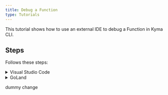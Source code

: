 ```yaml
---
title: Debug a Function
type: Tutorials
---
```


This tutorial shows how to use an external IDE to debug a Function in Kyma CLI.

## Steps
Follows these steps:

<div tabs name="steps" group="debug-function">
  <details>
  <summary label="vsc">
  Visual Studio Code
  </summary>

1. In VSC, navigate to the location of the file with the Function definition.
2. Create the `.vscode` directory.
3. In the `.vscode` directory, create the `lunch.json` file with this content:
   ```json
   {
     "version": "0.2.0",
     "configurations": [
       {
         "name": "attach",
         "type": "node",
         "request": "attach",
         "port": 9229,
         "address": "localhost",
         "localRoot": "${workspaceFolder}/kubeless",
         "remoteRoot": "/kubeless",
         "restart": true,
         "protocol": "inspector",
         "timeout": 1000
       }
     ]
   }
    ```
4. Run the Function with the `--debug` flag.
    ```bash
    kyma run function --debug
    ```

</details>
<details>
<summary label="goland">
GoLand
</summary>

1. In GoLand, navigate to the location of the file with the Function definition.
2. Choose the **Add Configuration...** option.
3. Add new **Attach to Node.js/Chrome** configuration with these options:
    - Host: `localhost`
    - Port: `9229`
4. Run the Function with the `--debug` flag.
    ```bash
    kyma run function --debug
    ```

    </details>
</div>

dummy change
